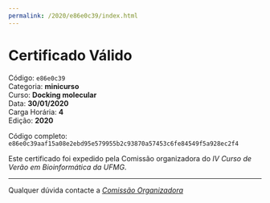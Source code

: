 ```yaml
---
permalink: /2020/e86e0c39/index.html
---
```


# Certificado Válido

Código: `e86e0c39`<br>
Categoria: **minicurso**<br>
Curso: **Docking molecular**<br>
Data: **30/01/2020**<br>
Carga Horária: **4**<br>
Edição: **2020**<br>


Código completo: `e86e0c39aaf15a08e2ebd95e579955b2c93870a57453c6fe84549f5a928ec2f4`


Este certificado foi expedido pela Comissão organizadora do *IV Curso de Verão em Bioinformática da UFMG*.

----

Qualquer dúvida contacte a [_Comissão Organizadora_](<mailto:cursobioinfoufmg@gmail.com$subject=[Certificados]>)

